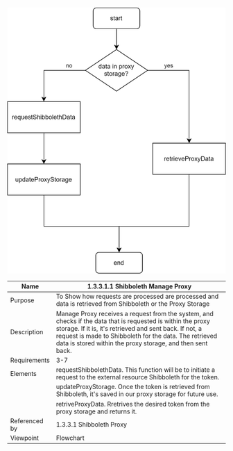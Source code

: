 ![1.3 Storage](TeamOneFiles/1.3.3.1.1%20Manage%20Proxy.svg)

| Name | 1.3.3.1.1 Shibboleth Manage Proxy|
| ----------- | ----------- |
| Purpose | To Show how requests are processed are processed and data is retrieved from Shibboleth or the Proxy Storage  |
| Description | Manage Proxy receives a request from the system, and checks if the data that is requested is within the proxy storage. If it is, it's retrieved and sent back. If not, a request is made to Shibboleth for the data. The retrieved data is stored within the proxy storage, and then sent back. |
| Requirements | 3-7 |
| Elements | requestShibbolethData. This function will be to initiate a request to the external resource Shibboleth for the token. |
|          | updateProxyStorage. Once the token is retrieved from Shibboleth, it's saved in our proxy storage for future use. |
|          | retriveProxyData. Rretrives the desired token from the proxy storage and returns it. |
| Referenced by | 1.3.3.1 Shibboleth Proxy |
| Viewpoint | Flowchart |
